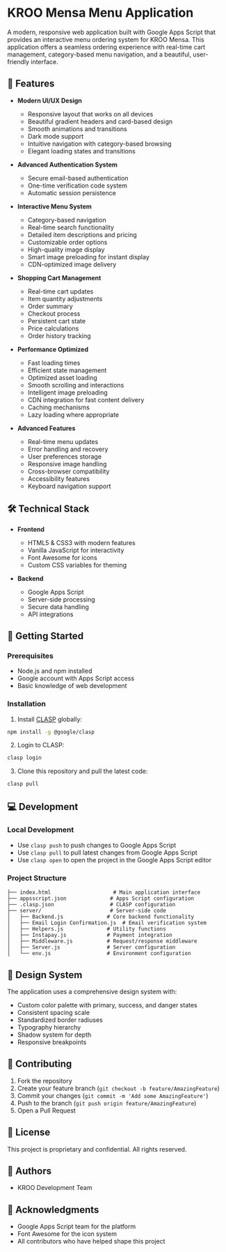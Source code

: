 # KROO Mensa Menu Application

A modern, responsive web application built with Google Apps Script that provides an interactive menu ordering system for KROO Mensa. This application offers a seamless ordering experience with real-time cart management, category-based menu navigation, and a beautiful, user-friendly interface.

## 🌟 Features

- **Modern UI/UX Design**
  - Responsive layout that works on all devices
  - Beautiful gradient headers and card-based design
  - Smooth animations and transitions
  - Dark mode support
  - Intuitive navigation with category-based browsing
  - Elegant loading states and transitions

- **Advanced Authentication System**
  - Secure email-based authentication
  - One-time verification code system
  - Automatic session persistence

- **Interactive Menu System**
  - Category-based navigation
  - Real-time search functionality
  - Detailed item descriptions and pricing
  - Customizable order options
  - High-quality image display
  - Smart image preloading for instant display
  - CDN-optimized image delivery

- **Shopping Cart Management**
  - Real-time cart updates
  - Item quantity adjustments
  - Order summary
  - Checkout process
  - Persistent cart state
  - Price calculations
  - Order history tracking

- **Performance Optimized**
  - Fast loading times
  - Efficient state management
  - Optimized asset loading
  - Smooth scrolling and interactions
  - Intelligent image preloading
  - CDN integration for fast content delivery
  - Caching mechanisms
  - Lazy loading where appropriate

- **Advanced Features**
  - Real-time menu updates
  - Error handling and recovery
  - User preferences storage
  - Responsive image handling
  - Cross-browser compatibility
  - Accessibility features
  - Keyboard navigation support

## 🛠️ Technical Stack

- **Frontend**
  - HTML5 & CSS3 with modern features
  - Vanilla JavaScript for interactivity
  - Font Awesome for icons
  - Custom CSS variables for theming

- **Backend**
  - Google Apps Script
  - Server-side processing
  - Secure data handling
  - API integrations

## 🚀 Getting Started

### Prerequisites

- Node.js and npm installed
- Google account with Apps Script access
- Basic knowledge of web development

### Installation

1. Install [CLASP](https://github.com/google/clasp) globally:
```bash
npm install -g @google/clasp
```

2. Login to CLASP:
```bash
clasp login
```

3. Clone this repository and pull the latest code:
```bash
clasp pull
```

## 💻 Development

### Local Development
- Use `clasp push` to push changes to Google Apps Script
- Use `clasp pull` to pull latest changes from Google Apps Script
- Use `clasp open` to open the project in the Google Apps Script editor

### Project Structure

```
├── index.html                    # Main application interface
├── appsscript.json              # Apps Script configuration
├── .clasp.json                  # CLASP configuration
├── server/                      # Server-side code
│   ├── Backend.js              # Core backend functionality
│   ├── Email Login Confirmation.js  # Email verification system
│   ├── Helpers.js              # Utility functions
│   ├── Instapay.js             # Payment integration
│   ├── Middleware.js           # Request/response middleware
│   ├── Server.js               # Server configuration
│   └── env.js                  # Environment configuration
```

## 🎨 Design System

The application uses a comprehensive design system with:
- Custom color palette with primary, success, and danger states
- Consistent spacing scale
- Standardized border radiuses
- Typography hierarchy
- Shadow system for depth
- Responsive breakpoints

## 🤝 Contributing

1. Fork the repository
2. Create your feature branch (`git checkout -b feature/AmazingFeature`)
3. Commit your changes (`git commit -m 'Add some AmazingFeature'`)
4. Push to the branch (`git push origin feature/AmazingFeature`)
5. Open a Pull Request

## 📝 License

This project is proprietary and confidential. All rights reserved.

## 👥 Authors

- KROO Development Team

## 🙏 Acknowledgments

- Google Apps Script team for the platform
- Font Awesome for the icon system
- All contributors who have helped shape this project 